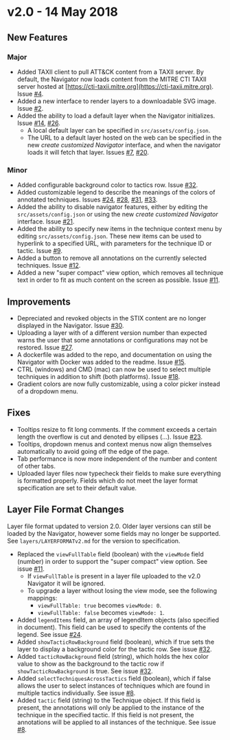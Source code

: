 # v2.0 - 14 May 2018
## New Features
### Major
- Added TAXII client to pull ATT&CK content from a TAXII server. By default, the Navigator now loads content from the MITRE CTI TAXII server hosted at [https://cti-taxii.mitre.org](https://cti-taxii.mitre.org). Issue [#4](https://github.com/mitre/attack-navigator/issues/4).
- Added a new interface to render layers to a downloadable SVG image. Issue [#2](https://github.com/mitre/attack-navigator/issues/2).
- Added the ability to load a default layer when the Navigator initializes. Issue [#14](https://github.com/mitre/attack-navigator/issues/14), [#26](https://github.com/mitre/attack-navigator/issues/26).
   - A local default layer can be specified in `src/assets/config.json`.
   - The URL to a default layer hosted on the web can be specified in the new _create customized Navigator_ interface, and when the navigator loads it will fetch that layer. Issues [#7](https://github.com/mitre/attack-navigator/issues/7), [#20](https://github.com/mitre/attack-navigator/issues/20).


### Minor
- Added configurable background color to tactics row. Issue [#32](https://github.com/mitre/attack-navigator/issues/32).
- Added customizable legend to describe the meanings of the colors of annotated techniques. Issues [#24](https://github.com/mitre/attack-navigator/issues/24), [#28](https://github.com/mitre/attack-navigator/issues/28), [#31](https://github.com/mitre/attack-navigator/issues/31), [#33](https://github.com/mitre/attack-navigator/issues/33).
- Added the ability to disable navigator features, either by editing the `src/assets/config.json` or using the new _create customized Navigator_ interface. Issue [#21](https://github.com/mitre/attack-navigator/issues/21).
- Added the ability to specify new items in the technique context menu by editing `src/assets/config.json`. These new items can be used to hyperlink to a specified URL, with parameters for the technique ID or tactic. Issue [#9](https://github.com/mitre/attack-navigator/issues/9).
- Added a button to remove all annotations on the currently selected techniques. Issue [#12](https://github.com/mitre/attack-navigator/issues/12).
- Added a new "super compact" view option, which removes all technique text in order to fit as much content on the screen as possible. Issue [#11](https://github.com/mitre/attack-navigator/issues/11).

## Improvements
- Depreciated and revoked objects in the STIX content are no longer displayed in the Navigator. Issue [#30](https://github.com/mitre/attack-navigator/issues/30).
- Uploading a layer with of a different version number than expected warns the user that some annotations or configurations may not be restored. Issue [#27](https://github.com/mitre/attack-navigator/issues/27).
- A dockerfile was added to the repo, and documentation on using the Navigator with Docker was added to the readme. Issue [#15](https://github.com/mitre/attack-navigator/issues/15).
- CTRL (windows) and CMD (mac) can now be used to select multiple techniques in addition to shift (both platforms). Issue [#18](https://github.com/mitre/attack-navigator/issues/18).
- Gradient colors are now fully customizable, using a color picker instead of a dropdown menu.

## Fixes
- Tooltips resize to fit long comments. If the comment exceeds a certain length the overflow is cut and denoted by ellipses (...). Issue [#23](https://github.com/mitre/attack-navigator/issues/23).
- Tooltips, dropdown menus and context menus now align themselves automatically to avoid going off the edge of the page.
- Tab performance is now more independent of the number and content of other tabs.
- Uploaded layer files now typecheck their fields to make sure everything is formatted properly. Fields which do not meet the layer format specification are set to their default value.

## Layer File Format Changes
Layer file format updated to version 2.0. Older layer versions can still be loaded by the Navigator, however some fields may no longer be supported. See `layers/LAYERFORMATv2.md` for the version to specification.
- Replaced the `viewFullTable` field (boolean) with the `viewMode` field (number) in order to support the "super compact" view option. See issue [#11](https://github.com/mitre/attack-navigator/issues/11).
   - If `viewFullTable` is present in a layer file uploaded to the v2.0 Navigator it will be ignored.
   - To upgrade a layer without losing the view mode, see the following mappings:
      - `viewFullTable: true` becomes `viewMode: 0`.
      - `viewFullTable: false` becomes `viewMode: 1`.
- Added `legendItems` field, an array of legendItem objects (also specified in document). This field can be used to specify the contents of the legend. See issue [#24](https://github.com/mitre/attack-navigator/issues/24).
- Added `showTacticRowBackground` field (boolean), which if true sets the layer to display a background color for the tactic row. See issue [#32](https://github.com/mitre/attack-navigator/issues/32).
- Added `tacticRowBackground` field (string), which holds the hex color value to show as the background to the tactic row if `showTacticRowBackground` is true. See issue [#32](https://github.com/mitre/attack-navigator/issues/32).
- Added `selectTechniquesAcrossTactics` field (boolean), which if false allows the user to select instances of techniques which are found in multiple tactics individually. See issue [#8](https://github.com/mitre/attack-navigator/issues/8).
- Added `tactic` field (string) to the Technique object. If this field is present, the annotations will only be applied to the instance of the technique in the specified tactic. If this field is not present, the annotations will be applied to all instances of the technique. See issue [#8](https://github.com/mitre/attack-navigator/issues/8).
